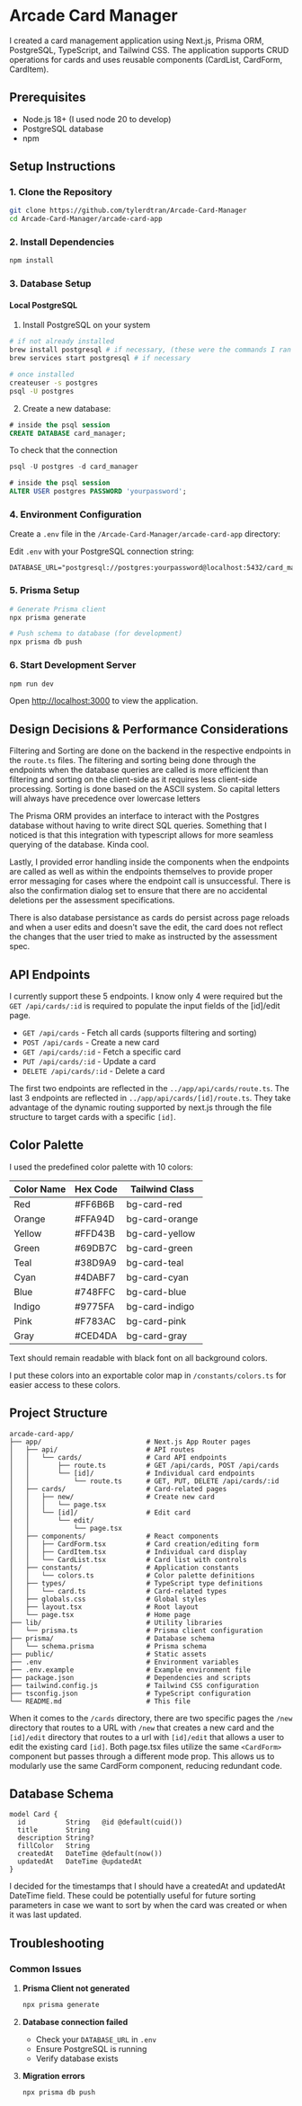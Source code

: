# Arcade Card Manager

I created a card management application using Next.js, Prisma ORM, PostgreSQL, TypeScript, and Tailwind CSS. The application supports CRUD operations for cards and uses reusable components (CardList, CardForm, CardItem).  

## Prerequisites

- Node.js 18+ (I used node 20 to develop)
- PostgreSQL database
- npm 

## Setup Instructions

### 1. Clone the Repository

```bash
git clone https://github.com/tylerdtran/Arcade-Card-Manager
cd Arcade-Card-Manager/arcade-card-app
```

### 2. Install Dependencies

```bash
npm install
```

### 3. Database Setup

#### Local PostgreSQL


1. Install PostgreSQL on your system
```bash
# if not already installed
brew install postgresql # if necessary, (these were the commands I ran to setup)
brew services start postgresql # if necessary

# once installed 
createuser -s postgres
psql -U postgres
```
2. Create a new database:
```sql
# inside the psql session
CREATE DATABASE card_manager;
```
To check that the connection
```sql
psql -U postgres -d card_manager

# inside the psql session
ALTER USER postgres PASSWORD 'yourpassword';
```
### 4. Environment Configuration

Create a `.env` file in the `/Arcade-Card-Manager/arcade-card-app` directory:

Edit `.env` with your PostgreSQL connection string:
```env
DATABASE_URL="postgresql://postgres:yourpassword@localhost:5432/card_manager"
```

### 5. Prisma Setup

```bash
# Generate Prisma client
npx prisma generate

# Push schema to database (for development)
npx prisma db push
```

### 6. Start Development Server

```bash
npm run dev
```

Open [http://localhost:3000](http://localhost:3000) to view the application.

## Design Decisions & Performance Considerations
Filtering and Sorting are done on the backend in the respective endpoints in the `route.ts` files. The filtering and sorting being done through the endpoints when the database queries are called is more efficient than filtering and sorting on the client-side as it requires less client-side processing. Sorting is done based on the ASCII system. So capital letters will always have precedence over lowercase letters 

The Prisma ORM provides an interface to interact with the Postgres database without having to write direct SQL queries. Something that I noticed is that this integration with typescript allows for more seamless querying of the database. Kinda cool. 

Lastly, I provided error handling inside the components when the endpoints are called as well as within the endpoints themselves to provide proper error messaging for cases where the endpoint call is unsuccessful. There is also the confirmation dialog set to ensure that there are no accidental deletions per the assessment specifications.

There is also database persistance as cards do persist across page reloads and when a user edits and doesn't save the edit, the card does not reflect the changes that the user tried to make as instructed by the assessment spec. 


## API Endpoints

I currently support these 5 endpoints. I know only 4 were required but the `GET /api/cards/:id` is required to populate the input fields of the [id]/edit page. 

- `GET /api/cards` - Fetch all cards (supports filtering and sorting)
- `POST /api/cards` - Create a new card
- `GET /api/cards/:id` - Fetch a specific card
- `PUT /api/cards/:id` - Update a card
- `DELETE /api/cards/:id` - Delete a card

The first two endpoints are reflected in the `../app/api/cards/route.ts`. The last 3 endpoints are reflected in `../app/api/cards/[id]/route.ts`. They take advantage of the dynamic routing supported by next.js through the file structure to target cards with a specific `[id]`.  

## Color Palette

I used the predefined color palette with 10 colors:

| Color Name | Hex Code | Tailwind Class |
|------------|----------|----------------|
| Red        | #FF6B6B  | bg-card-red    |
| Orange     | #FFA94D  | bg-card-orange |
| Yellow     | #FFD43B  | bg-card-yellow |
| Green      | #69DB7C  | bg-card-green  |
| Teal       | #38D9A9  | bg-card-teal   |
| Cyan       | #4DABF7  | bg-card-cyan   |
| Blue       | #748FFC  | bg-card-blue   |
| Indigo     | #9775FA  | bg-card-indigo |
| Pink       | #F783AC  | bg-card-pink   |
| Gray       | #CED4DA  | bg-card-gray   |

Text should remain readable with black font on all background colors.

I put these colors into an exportable color map in `/constants/colors.ts` for easier access to these colors. 

## Project Structure

```
arcade-card-app/
├── app/                          # Next.js App Router pages
│   ├── api/                      # API routes
│   │   └── cards/                # Card API endpoints
│   │       ├── route.ts          # GET /api/cards, POST /api/cards
│   │       └── [id]/             # Individual card endpoints
│   │           └── route.ts      # GET, PUT, DELETE /api/cards/:id
│   ├── cards/                    # Card-related pages
│   │   ├── new/                  # Create new card
│   │   │   └── page.tsx
│   │   └── [id]/                 # Edit card
│   │       └── edit/
│   │           └── page.tsx
│   ├── components/               # React components
│   │   ├── CardForm.tsx          # Card creation/editing form
│   │   ├── CardItem.tsx          # Individual card display
│   │   └── CardList.tsx          # Card list with controls
│   ├── constants/                # Application constants
│   │   └── colors.ts             # Color palette definitions
│   ├── types/                    # TypeScript type definitions
│   │   └── card.ts               # Card-related types
│   ├── globals.css               # Global styles
│   ├── layout.tsx                # Root layout
│   └── page.tsx                  # Home page
├── lib/                          # Utility libraries
│   └── prisma.ts                 # Prisma client configuration
├── prisma/                       # Database schema
│   └── schema.prisma             # Prisma schema
├── public/                       # Static assets
├── .env                          # Environment variables
├── .env.example                  # Example environment file
├── package.json                  # Dependencies and scripts
├── tailwind.config.js            # Tailwind CSS configuration
├── tsconfig.json                 # TypeScript configuration
└── README.md                     # This file
```

When it comes to the `/cards` directory, there are two specific pages the `/new` directory that routes to a URL with `/new` that creates a new card and the `[id]/edit` directory that routes to a url with `[id]/edit` that allows a user to edit the existing card `[id]`. Both page.tsx files utilize the same `<CardForm>` component but passes through a different mode prop. This allows us to modularly use the same CardForm component, reducing redundant code. 

## Database Schema

```prisma
model Card {
  id          String   @id @default(cuid())
  title       String
  description String?
  fillColor   String
  createdAt   DateTime @default(now())
  updatedAt   DateTime @updatedAt
}
```
I decided for the timestamps that I should have a createdAt and updatedAt DateTime field. These could be potentially useful for future sorting parameters in case we want to sort by when the card was created or when it was last updated. 

## Troubleshooting

### Common Issues

1. **Prisma Client not generated**
   ```bash
   npx prisma generate
   ```

2. **Database connection failed**
   - Check your `DATABASE_URL` in `.env`
   - Ensure PostgreSQL is running
   - Verify database exists

3. **Migration errors**
   ```bash
   npx prisma db push
   ```

